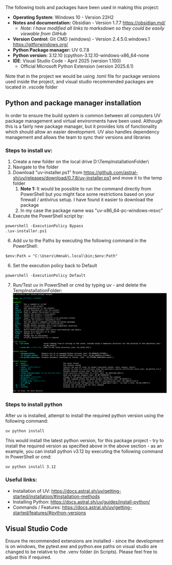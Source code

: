 The following tools and packages have been used in making this project:
- **Operating System**: Windows 10 - Version 22H2
- **Notes and documentation:** Obsidian - Version 1.7.7 https://obsidian.md/
	- *Note: I have modified all links to marksdown so they could be easily viewable from GitHub*
- **Version Control:** Git CMD (windows) - Version 2.4.5.0.windows.1 https://gitforwindows.org/
- **Python Package manager:** UV 0.7.8
- **Python version:** 3.12.10 (cpython-3.12.10-windows-x86_64-none
- **IDE**: Visual Studio Code - April 2025 (version 1.100)
	- Official Microsoft Python Extension (version 2025.6.1)

Note that in the project we would be using .toml file for package versions used inside the project, and visual studio recommended packages are located in .vscode folder
## Python and package manager installation
In order to ensure the build system is common between all computers UV package management and virtual environments have been used. Although this is a fairly new package manager, but it provides lots of functionality which should allow an easier development. UV also handles dependency management and allows the team to sync their versions and libraries
### Steps to install uv:
1. Create a new folder on the local drive D:\\TempInstallationFolder\
2. Navigate to the folder
3. Download "uv-installer.ps1" from https://github.com/astral-sh/uv/releases/download/0.7.8/uv-installer.ps1 and move it to the temp folder
	1. **Note 1:** It would be possible to run the command directly from PowerShell but you might face some restrictions based on your firewall / antivirus setup. I have found it easier to download the package
	2. In my case the package name was "uv-x86_64-pc-windows-msvc"
4. Execute the PowerShell script by:
```
powershell -ExecutionPolicy Bypass
.\uv-installer.ps1
```
6. Add uv to the Paths by executing the following command in the PowerShell:
```
$env:Path = "C:\Users\Hmnak\.local\bin;$env:Path"
```
6. Set the execution policy back to Default 
```
powershell -ExecutionPolicy Default
```
7. Run/Test uv in PowerShell or cmd by typing uv - and delete the TempInstallationFolder:
![uvCommand](uvCommand.png)
### Steps to install python
After uv is installed, attempt to install the required python version using the following command:
```
uv python install
```
This would install the latest python version, for this package project - try to install the required version as specified above in the above section - as an example, you can install python v3.12 by executing the following command in PowerShell or cmd:
```
uv python install 3.12
```
### Useful links:
- Installation of UV: https://docs.astral.sh/uv/getting-started/installation/#installation-methods
- Installing Python: https://docs.astral.sh/uv/guides/install-python/
- Commands / Features: https://docs.astral.sh/uv/getting-started/features/#python-versions

## Visual Studio Code
Ensure the recommended extensions are installed - since the development is on windows, the pytest.exe and python.exe paths on visual studio are changed to be relative to the .venv folder (in Scripts). Please feel free to adjust this if required.
